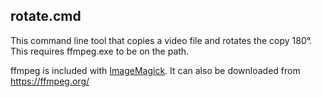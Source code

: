 ## rotate.cmd

This command line tool that copies a video file and rotates the copy 180&deg;. This requires ffmpeg.exe to
be on the path.

ffmpeg is included with [ImageMagick]. It can also be
downloaded from https://ffmpeg.org/

[ImageMagick]:https://imagemagick.org/